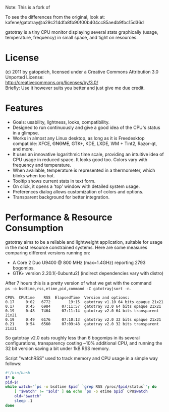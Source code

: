Note: This is a fork of 

To see the differences from the original, look at: kafene/gatotray@a29c214dfa8fb90f00b404cc85ae4b9fbc15d36d

gatotray is a tiny CPU monitor displaying several stats graphically (usage,
temperature, frequency) in small space, and tight on resources.


License
=======
(c) 2011 by gatopeich, licensed under a Creative Commons Attribution 3.0 Unported License:  
http://creativecommons.org/licenses/by/3.0/  
Briefly: Use it however suits you better and just give me due credit.


Features
========

* Goals: usability, lightness, looks, compatibility.
* Designed to run continuously and give a good idea of the CPU's status in a glimpse.
* Works in almost any Linux desktop, as long as it is Freedesktop compatible:
  XFCE, ~~GNOME~~, GTK+, KDE, LXDE, WM + Tint2, Razor-qt, and more.
* It uses an innovative logarithmic time scale, providing an intuitive idea of
  CPU usage in reduced space. It looks good too. Colors vary with frequency and temperature.
* When available, temperature is represented in a thermometer, which blinks when too hot.
* Tooltip shows current stats in text form.
* On click, it opens a 'top' window with detailed system usage.
* Preferences dialog allows customization of colors and options.
* Transparent background for better integration.


Performance & Resource Consumption
==================================

gatotray aims to be a reliable and lightweight application, suitable for usage
in the most resource constrained systems. Here are some measures comparing
different versions running on:

- A Core 2 Duo U9400 @ 800 MHz (max=1.4GHz) reporting 2793 bogomips.
- GTK+ version 2.20.1(-0ubuntu2) (indirect dependencies vary with distro)

After 7 hours this is a pretty version of what we get with the command  
`ps -o bsdtime,rss,etime,pid,command -C gatotray|sort -n`.

```
CPU%  CPUtime    RSS  ElapsedTime  Version and options:
0.17     0:02   6772        19:15  gatotray v1.10 64 bits opaque 21x21
0.17     0:45   6984     07:11:57  gatotray v2.0 64 bits opaque 21x21
0.19     0:48   7464     07:11:14  gatotray v2.0 64 bits transparent 21x21
0.19     0:49   6176     07:10:13  gatotray v2.0 32 bits opaque 21x21
0.21     0:54   6560     07:09:48  gatotray v2.0 32 bits transparent 21x21
```

So gatotray v2.0 eats roughly less than 6 bogomips in its several configurations,
transparency costing ~10% additional CPU, and running the 32 bit version
saving a bit under 1kB RSS memory.

Script "watchRSS" used to track memory and CPU usage in a simple way follows:

```bash
#!/bin/bash
$* &
pid=$!
while watch="`ps -o bsdtime $pid` `grep RSS /proc/$pid/status`"; do
	[ "$watch" != "$old" ] && echo `ps -o etime $pid` CPU$watch
	old="$watch"
	sleep .1
done
```
